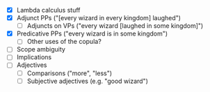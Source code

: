 - [x] Lambda calculus stuff
- [x] Adjunct PPs ("[every wizard in every kingdom] laughed")
    - [ ] Adjuncts on VPs ("every wizard [laughed in some kingdom]")
- [x] Predicative PPs ("every wizard is in some kingdom")
    - [ ] Other uses of the copula?
- [ ] Scope ambiguity
- [ ] Implications
- [ ] Adjectives
    - [ ] Comparisons ("more", "less")
    - [ ] Subjective adjectives (e.g. "good wizard")